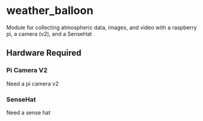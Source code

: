 # weather_balloon
Module for collecting atmospheric data, images, and video with a 
raspberry pi, a camera (v2), and a SenseHat

## Hardware Required
### Pi Camera V2
Need a pi camera v2
### SenseHat
Need a sense hat
